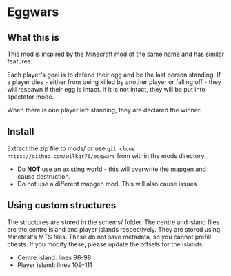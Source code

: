 # Eggwars

## What this is
This mod is inspired by the Minecraft mod of the same name and has similar features.

Each player's goal is to defend their egg and be the last person standing. If a player dies - either from being killed by another player or falling off - they will respawn if their egg is intact. If it is not intact, they will be put into spectator mode.

When there is one player left standing, they are declared the winner.

## Install
Extract the zip file to mods/ **or** use `git clone https://github.com/wilkgr76/eggwars` from within the mods directory.

* Do **NOT** use an existing world - this will overwrite the mapgen and cause destruction.
* Do not use a different mapgen mod. This will also cause issues

## Using custom structures
The structures are stored in the schems/ folder. The centre and island files are the centre island and player islands respectively. They are stored using Minetest's MTS files. These do not save metadata, so you cannot prefill chests. If you modify these, please update the offsets for the islands:
* Centre island: lines 96-98
* Player island: lines 109-111